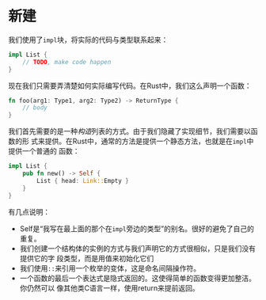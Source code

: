 # 新建

我们使用了`impl`块，将实际的代码与类型联系起来：

```rust ,ignore
impl List {
    // TODO, make code happen
}
```

现在我们只需要弄清楚如何实际编写代码。在Rust中，我们这么声明一个函数：

```rust ,ignore
fn foo(arg1: Type1, arg2: Type2) -> ReturnType {
    // body
}
```

我们首先需要的是一种*构造*列表的方式。由于我们隐藏了实现细节，我们需要以函数的形
式来提供。在Rust中，通常的方法是提供一个静态方法，也就是在`impl`中提供一个普通的
函数：

```rust ,ignore
impl List {
    pub fn new() -> Self {
        List { head: Link::Empty }
    }
}
```

有几点说明：
* Self是“我写在最上面的那个在`impl`旁边的类型”的别名。很好的避免了自己的重复。
* 我们创建一个结构体的实例的方式与我们声明它的方式很相似，只是我们没有提供它的字
  段类型，而是用值来初始化它们
* 我们使用`::`来引用一个枚举的变体，这是命名间隔操作符。
* 一个函数的最后一个表达式是隐式返回的。这使得简单的函数变得更加整洁。你仍然可以
  像其他类C语言一样，使用return来提前返回。
